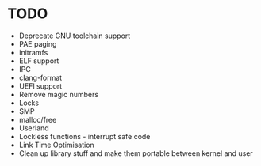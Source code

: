 # TODO

* Deprecate GNU toolchain support
* PAE paging
* initramfs
* ELF support
* IPC
* clang-format
* UEFI support
* Remove magic numbers
* Locks
* SMP
* malloc/free
* Userland
* Lockless functions - interrupt safe code
* Link Time Optimisation
* Clean up library stuff and make them portable between kernel and user

